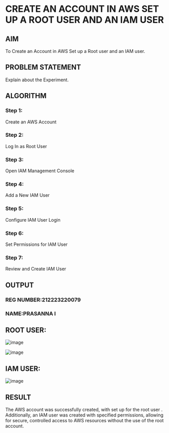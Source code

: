 # CREATE AN  ACCOUNT IN AWS SET UP A ROOT USER AND AN IAM USER 
## AIM
To Create an Account in AWS Set up a Root user and an IAM user.
## PROBLEM STATEMENT
Explain about the Experiment.
## ALGORITHM
### Step 1:
Create an AWS Account

### Step 2:
Log In as Root User

### Step 3:
Open IAM Management Console

### Step 4:
Add a New IAM User

### Step 5:
Configure IAM User Login

### Step 6:
Set Permissions for IAM User

### Step 7:
Review and Create IAM User
## OUTPUT
### REG NUMBER:212223220079
### NAME:PRASANNA I
## ROOT USER:
![image](https://github.com/user-attachments/assets/7a0ca606-05d5-4457-a13d-caa27be79d02)






![image](https://github.com/user-attachments/assets/a56bb8cd-e8ea-4d5d-a861-309073f112d3)

## IAM USER:
![image](https://github.com/user-attachments/assets/6991a8a7-a732-40df-a9df-ee088afba889)

## RESULT

The AWS account was successfully created, with set up for the root user . Additionally, an IAM user was created with specified permissions, allowing for secure, controlled access to AWS resources without the use of the root account.


 

  



